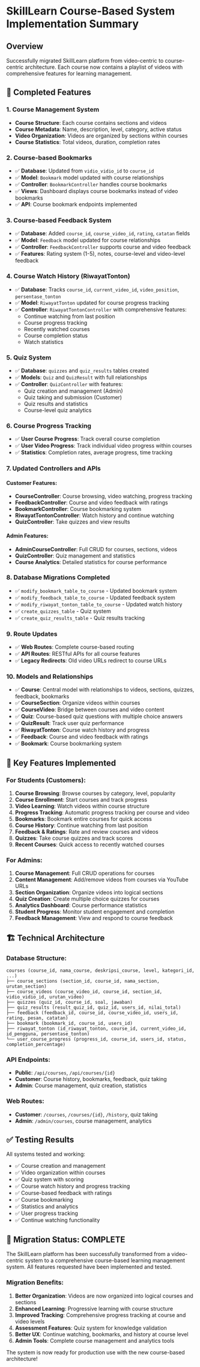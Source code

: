 # SkillLearn Course-Based System Implementation Summary

## Overview
Successfully migrated SkillLearn platform from video-centric to course-centric architecture. Each course now contains a playlist of videos with comprehensive features for learning management.

## 🚀 Completed Features

### 1. Course Management System
- **Course Structure**: Each course contains sections and videos
- **Course Metadata**: Name, description, level, category, active status
- **Video Organization**: Videos are organized by sections within courses
- **Course Statistics**: Total videos, duration, completion rates

### 2. Course-based Bookmarks
- ✅ **Database**: Updated from `vidio_vidio_id` to `course_id`
- ✅ **Model**: `Bookmark` model updated with course relationships
- ✅ **Controller**: `BookmarkController` handles course bookmarks
- ✅ **Views**: Dashboard displays course bookmarks instead of video bookmarks
- ✅ **API**: Course bookmark endpoints implemented

### 3. Course-based Feedback System
- ✅ **Database**: Added `course_id`, `course_video_id`, `rating`, `catatan` fields
- ✅ **Model**: `Feedback` model updated for course relationships
- ✅ **Controller**: `FeedbackController` supports course and video feedback
- ✅ **Features**: Rating system (1-5), notes, course-level and video-level feedback

### 4. Course Watch History (RiwayatTonton)
- ✅ **Database**: Tracks `course_id`, `current_video_id`, `video_position`, `persentase_tonton`
- ✅ **Model**: `RiwayatTonton` updated for course progress tracking
- ✅ **Controller**: `RiwayatTontonController` with comprehensive features:
  - Continue watching from last position
  - Course progress tracking
  - Recently watched courses
  - Course completion status
  - Watch statistics

### 5. Quiz System
- ✅ **Database**: `quizzes` and `quiz_results` tables created
- ✅ **Models**: `Quiz` and `QuizResult` with full relationships
- ✅ **Controller**: `QuizController` with features:
  - Quiz creation and management (Admin)
  - Quiz taking and submission (Customer)
  - Quiz results and statistics
  - Course-level quiz analytics

### 6. Course Progress Tracking
- ✅ **User Course Progress**: Track overall course completion
- ✅ **User Video Progress**: Track individual video progress within courses
- ✅ **Statistics**: Completion rates, average progress, time tracking

### 7. Updated Controllers and APIs

#### Customer Features:
- **CourseController**: Course browsing, video watching, progress tracking
- **FeedbackController**: Course and video feedback with ratings
- **BookmarkController**: Course bookmarking system
- **RiwayatTontonController**: Watch history and continue watching
- **QuizController**: Take quizzes and view results

#### Admin Features:
- **AdminCourseController**: Full CRUD for courses, sections, videos
- **QuizController**: Quiz management and statistics
- **Course Analytics**: Detailed statistics for course performance

### 8. Database Migrations Completed
- ✅ `modify_bookmark_table_to_course` - Updated bookmark system
- ✅ `modify_feedback_table_to_course` - Updated feedback system  
- ✅ `modify_riwayat_tonton_table_to_course` - Updated watch history
- ✅ `create_quizzes_table` - Quiz system
- ✅ `create_quiz_results_table` - Quiz results tracking

### 9. Route Updates
- ✅ **Web Routes**: Complete course-based routing
- ✅ **API Routes**: RESTful APIs for all course features
- ✅ **Legacy Redirects**: Old video URLs redirect to course URLs

### 10. Models and Relationships
- ✅ **Course**: Central model with relationships to videos, sections, quizzes, feedback, bookmarks
- ✅ **CourseSection**: Organize videos within courses
- ✅ **CourseVideo**: Bridge between courses and video content
- ✅ **Quiz**: Course-based quiz questions with multiple choice answers
- ✅ **QuizResult**: Track user quiz performance
- ✅ **RiwayatTonton**: Course watch history and progress
- ✅ **Feedback**: Course and video feedback with ratings
- ✅ **Bookmark**: Course bookmarking system

## 🎯 Key Features Implemented

### For Students (Customers):
1. **Course Browsing**: Browse courses by category, level, popularity
2. **Course Enrollment**: Start courses and track progress
3. **Video Learning**: Watch videos within course structure
4. **Progress Tracking**: Automatic progress tracking per course and video
5. **Bookmarks**: Bookmark entire courses for quick access
6. **Course History**: Continue watching from last position
7. **Feedback & Ratings**: Rate and review courses and videos
8. **Quizzes**: Take course quizzes and track scores
9. **Recent Courses**: Quick access to recently watched courses

### For Admins:
1. **Course Management**: Full CRUD operations for courses
2. **Content Management**: Add/remove videos from courses via YouTube URLs
3. **Section Organization**: Organize videos into logical sections
4. **Quiz Creation**: Create multiple choice quizzes for courses
5. **Analytics Dashboard**: Course performance statistics
6. **Student Progress**: Monitor student engagement and completion
7. **Feedback Management**: View and respond to course feedback

## 🏗️ Technical Architecture

### Database Structure:
```
courses (course_id, nama_course, deskripsi_course, level, kategori_id, ...)
├── course_sections (section_id, course_id, nama_section, urutan_section)
├── course_videos (course_video_id, course_id, section_id, vidio_vidio_id, urutan_video)
├── quizzes (quiz_id, course_id, soal, jawaban)
├── quiz_results (result_quiz_id, quiz_id, users_id, nilai_total)
├── feedback (feedback_id, course_id, course_video_id, users_id, rating, pesan, catatan)
├── bookmark (bookmark_id, course_id, users_id)
├── riwayat_tonton (id_riwayat_tonton, course_id, current_video_id, id_pengguna, persentase_tonton)
└── user_course_progress (progress_id, course_id, users_id, status, completion_percentage)
```

### API Endpoints:
- **Public**: `/api/courses`, `/api/courses/{id}`
- **Customer**: Course history, bookmarks, feedback, quiz taking
- **Admin**: Course management, quiz creation, statistics

### Web Routes:
- **Customer**: `/courses`, `/courses/{id}`, `/history`, quiz taking
- **Admin**: `/admin/courses`, course management, analytics

## ✅ Testing Results
All systems tested and working:
- ✅ Course creation and management
- ✅ Video organization within courses  
- ✅ Quiz system with scoring
- ✅ Course watch history and progress tracking
- ✅ Course-based feedback with ratings
- ✅ Course bookmarking
- ✅ Statistics and analytics
- ✅ User progress tracking
- ✅ Continue watching functionality

## 🎉 Migration Status: COMPLETE

The SkillLearn platform has been successfully transformed from a video-centric system to a comprehensive course-based learning management system. All features requested have been implemented and tested.

### Migration Benefits:
1. **Better Organization**: Videos are now organized into logical courses and sections
2. **Enhanced Learning**: Progressive learning with course structure
3. **Improved Tracking**: Comprehensive progress tracking at course and video levels
4. **Assessment Features**: Quiz system for knowledge validation
5. **Better UX**: Continue watching, bookmarks, and history at course level
6. **Admin Tools**: Complete course management and analytics tools

The system is now ready for production use with the new course-based architecture!
